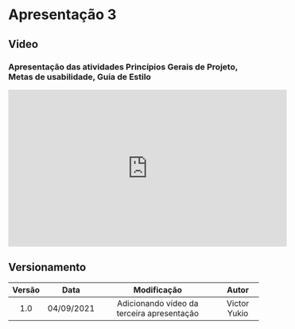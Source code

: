 # Apresentação 3

## Video

### Apresentação das atividades Princípios Gerais de Projeto, Metas de usabilidade, Guia de Estilo

<iframe width="560" height="315" src="https://www.youtube.com/embed/iTNy8X1EGV8" title="YouTube video player" frameborder="0" allow="accelerometer; autoplay; clipboard-write; encrypted-media; gyroscope; picture-in-picture" allowfullscreen></iframe>

## Versionamento

| Versão | Data | Modificação | Autor |
| :--: | :--: | :--: | :--: |
| 1.0 | 04/09/2021 | Adicionando vídeo da terceira apresentação  | Victor Yukio |